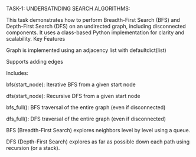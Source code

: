 TASK-1: UNDERSATNDING SEARCH ALGORITHMS:

This task demonstrates how to perform Breadth-First Search (BFS) and Depth-First Search (DFS) on an undirected graph, including disconnected components. It uses a class-based Python implementation for clarity and scalability.
Key Features

Graph is implemented using an adjacency list with defaultdict(list)

Supports adding edges

Includes:

bfs(start_node): Iterative BFS from a given start node

dfs(start_node): Recursive DFS from a given start node

bfs_full(): BFS traversal of the entire graph (even if disconnected)

dfs_full(): DFS traversal of the entire graph (even if disconnected)

BFS (Breadth-First Search) explores neighbors level by level using a queue.

DFS (Depth-First Search) explores as far as possible down each path using recursion (or a stack).
